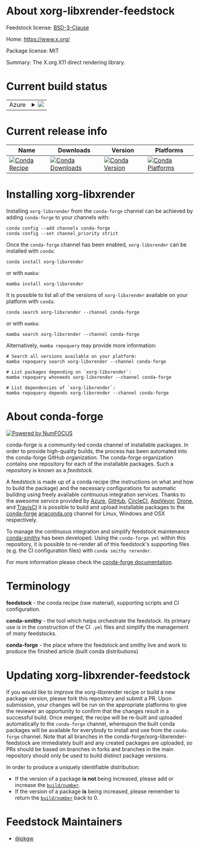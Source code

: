 About xorg-libxrender-feedstock
===============================

Feedstock license: [BSD-3-Clause](https://github.com/conda-forge/xorg-libxrender-feedstock/blob/main/LICENSE.txt)

Home: https://www.x.org/

Package license: MIT

Summary: The X.org X11 direct rendering library.

Current build status
====================


<table>
    
  <tr>
    <td>Azure</td>
    <td>
      <details>
        <summary>
          <a href="https://dev.azure.com/conda-forge/feedstock-builds/_build/latest?definitionId=2195&branchName=main">
            <img src="https://dev.azure.com/conda-forge/feedstock-builds/_apis/build/status/xorg-libxrender-feedstock?branchName=main">
          </a>
        </summary>
        <table>
          <thead><tr><th>Variant</th><th>Status</th></tr></thead>
          <tbody><tr>
              <td>linux_64</td>
              <td>
                <a href="https://dev.azure.com/conda-forge/feedstock-builds/_build/latest?definitionId=2195&branchName=main">
                  <img src="https://dev.azure.com/conda-forge/feedstock-builds/_apis/build/status/xorg-libxrender-feedstock?branchName=main&jobName=linux&configuration=linux%20linux_64_" alt="variant">
                </a>
              </td>
            </tr><tr>
              <td>linux_aarch64</td>
              <td>
                <a href="https://dev.azure.com/conda-forge/feedstock-builds/_build/latest?definitionId=2195&branchName=main">
                  <img src="https://dev.azure.com/conda-forge/feedstock-builds/_apis/build/status/xorg-libxrender-feedstock?branchName=main&jobName=linux&configuration=linux%20linux_aarch64_" alt="variant">
                </a>
              </td>
            </tr><tr>
              <td>linux_ppc64le</td>
              <td>
                <a href="https://dev.azure.com/conda-forge/feedstock-builds/_build/latest?definitionId=2195&branchName=main">
                  <img src="https://dev.azure.com/conda-forge/feedstock-builds/_apis/build/status/xorg-libxrender-feedstock?branchName=main&jobName=linux&configuration=linux%20linux_ppc64le_" alt="variant">
                </a>
              </td>
            </tr><tr>
              <td>osx_64</td>
              <td>
                <a href="https://dev.azure.com/conda-forge/feedstock-builds/_build/latest?definitionId=2195&branchName=main">
                  <img src="https://dev.azure.com/conda-forge/feedstock-builds/_apis/build/status/xorg-libxrender-feedstock?branchName=main&jobName=osx&configuration=osx%20osx_64_" alt="variant">
                </a>
              </td>
            </tr><tr>
              <td>osx_arm64</td>
              <td>
                <a href="https://dev.azure.com/conda-forge/feedstock-builds/_build/latest?definitionId=2195&branchName=main">
                  <img src="https://dev.azure.com/conda-forge/feedstock-builds/_apis/build/status/xorg-libxrender-feedstock?branchName=main&jobName=osx&configuration=osx%20osx_arm64_" alt="variant">
                </a>
              </td>
            </tr><tr>
              <td>win_64</td>
              <td>
                <a href="https://dev.azure.com/conda-forge/feedstock-builds/_build/latest?definitionId=2195&branchName=main">
                  <img src="https://dev.azure.com/conda-forge/feedstock-builds/_apis/build/status/xorg-libxrender-feedstock?branchName=main&jobName=win&configuration=win%20win_64_" alt="variant">
                </a>
              </td>
            </tr>
          </tbody>
        </table>
      </details>
    </td>
  </tr>
</table>

Current release info
====================

| Name | Downloads | Version | Platforms |
| --- | --- | --- | --- |
| [![Conda Recipe](https://img.shields.io/badge/recipe-xorg--libxrender-green.svg)](https://anaconda.org/conda-forge/xorg-libxrender) | [![Conda Downloads](https://img.shields.io/conda/dn/conda-forge/xorg-libxrender.svg)](https://anaconda.org/conda-forge/xorg-libxrender) | [![Conda Version](https://img.shields.io/conda/vn/conda-forge/xorg-libxrender.svg)](https://anaconda.org/conda-forge/xorg-libxrender) | [![Conda Platforms](https://img.shields.io/conda/pn/conda-forge/xorg-libxrender.svg)](https://anaconda.org/conda-forge/xorg-libxrender) |

Installing xorg-libxrender
==========================

Installing `xorg-libxrender` from the `conda-forge` channel can be achieved by adding `conda-forge` to your channels with:

```
conda config --add channels conda-forge
conda config --set channel_priority strict
```

Once the `conda-forge` channel has been enabled, `xorg-libxrender` can be installed with `conda`:

```
conda install xorg-libxrender
```

or with `mamba`:

```
mamba install xorg-libxrender
```

It is possible to list all of the versions of `xorg-libxrender` available on your platform with `conda`:

```
conda search xorg-libxrender --channel conda-forge
```

or with `mamba`:

```
mamba search xorg-libxrender --channel conda-forge
```

Alternatively, `mamba repoquery` may provide more information:

```
# Search all versions available on your platform:
mamba repoquery search xorg-libxrender --channel conda-forge

# List packages depending on `xorg-libxrender`:
mamba repoquery whoneeds xorg-libxrender --channel conda-forge

# List dependencies of `xorg-libxrender`:
mamba repoquery depends xorg-libxrender --channel conda-forge
```


About conda-forge
=================

[![Powered by
NumFOCUS](https://img.shields.io/badge/powered%20by-NumFOCUS-orange.svg?style=flat&colorA=E1523D&colorB=007D8A)](https://numfocus.org)

conda-forge is a community-led conda channel of installable packages.
In order to provide high-quality builds, the process has been automated into the
conda-forge GitHub organization. The conda-forge organization contains one repository
for each of the installable packages. Such a repository is known as a *feedstock*.

A feedstock is made up of a conda recipe (the instructions on what and how to build
the package) and the necessary configurations for automatic building using freely
available continuous integration services. Thanks to the awesome service provided by
[Azure](https://azure.microsoft.com/en-us/services/devops/), [GitHub](https://github.com/),
[CircleCI](https://circleci.com/), [AppVeyor](https://www.appveyor.com/),
[Drone](https://cloud.drone.io/welcome), and [TravisCI](https://travis-ci.com/)
it is possible to build and upload installable packages to the
[conda-forge](https://anaconda.org/conda-forge) [anaconda.org](https://anaconda.org/)
channel for Linux, Windows and OSX respectively.

To manage the continuous integration and simplify feedstock maintenance
[conda-smithy](https://github.com/conda-forge/conda-smithy) has been developed.
Using the ``conda-forge.yml`` within this repository, it is possible to re-render all of
this feedstock's supporting files (e.g. the CI configuration files) with ``conda smithy rerender``.

For more information please check the [conda-forge documentation](https://conda-forge.org/docs/).

Terminology
===========

**feedstock** - the conda recipe (raw material), supporting scripts and CI configuration.

**conda-smithy** - the tool which helps orchestrate the feedstock.
                   Its primary use is in the construction of the CI ``.yml`` files
                   and simplify the management of *many* feedstocks.

**conda-forge** - the place where the feedstock and smithy live and work to
                  produce the finished article (built conda distributions)


Updating xorg-libxrender-feedstock
==================================

If you would like to improve the xorg-libxrender recipe or build a new
package version, please fork this repository and submit a PR. Upon submission,
your changes will be run on the appropriate platforms to give the reviewer an
opportunity to confirm that the changes result in a successful build. Once
merged, the recipe will be re-built and uploaded automatically to the
`conda-forge` channel, whereupon the built conda packages will be available for
everybody to install and use from the `conda-forge` channel.
Note that all branches in the conda-forge/xorg-libxrender-feedstock are
immediately built and any created packages are uploaded, so PRs should be based
on branches in forks and branches in the main repository should only be used to
build distinct package versions.

In order to produce a uniquely identifiable distribution:
 * If the version of a package **is not** being increased, please add or increase
   the [``build/number``](https://docs.conda.io/projects/conda-build/en/latest/resources/define-metadata.html#build-number-and-string).
 * If the version of a package **is** being increased, please remember to return
   the [``build/number``](https://docs.conda.io/projects/conda-build/en/latest/resources/define-metadata.html#build-number-and-string)
   back to 0.

Feedstock Maintainers
=====================

* [@pkgw](https://github.com/pkgw/)

